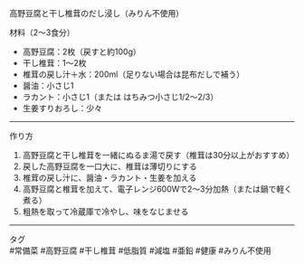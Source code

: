 
高野豆腐と干し椎茸のだし浸し（みりん不使用）

材料（2〜3食分）  
- 高野豆腐：2枚（戻すと約100g）  
- 干し椎茸：1〜2枚  
- 椎茸の戻し汁＋水：200ml（足りない場合は昆布だしで補う）  
- 醤油：小さじ1  
- ラカント：小さじ1（または はちみつ小さじ1/2〜2/3）  
- 生姜すりおろし：少々  

---

作り方  
1. 高野豆腐と干し椎茸を一緒にぬるま湯で戻す（椎茸は30分以上がおすすめ）  
2. 戻した高野豆腐を一口大に、椎茸は薄切りにする  
3. 椎茸の戻し汁に、醤油・ラカント・生姜を加える  
4. 高野豆腐と椎茸を加えて、電子レンジ600Wで2〜3分加熱（または鍋で軽く煮る）  
5. 粗熱を取って冷蔵庫で冷やし、味をなじませる  

---

タグ  
#常備菜 #高野豆腐 #干し椎茸 #低脂質 #減塩 #亜鉛 #健康 #みりん不使用

